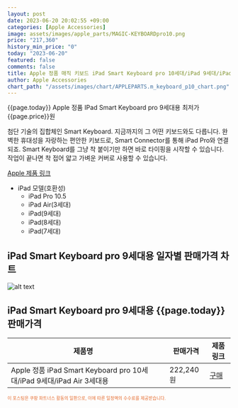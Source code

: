```yaml
---
layout: post
date: 2023-06-20 20:02:55 +09:00
categories: [Apple Accessories]
image: assets/images/apple_parts/MAGIC-KEYBOARDpro10.png
price: "217,360"
history_min_price: "0"
today: "2023-06-20"
featured: false
comments: false
title: Apple 정품 매직 키보드 iPad Smart Keyboard pro 10세대/iPad 9세대/iPad Air 3세대용
author: Apple Accessories
chart_path: "/assets/images/chart/APPLEPARTS.m_keyboard_p10_chart.png"
---
```


{{page.today}} Apple 정품 IPad Smart Keyboard pro 9세대용 최저가 {{page.price}}원

첨단 기술의 집합체인 Smart Keyboard. 지금까지의 그 어떤 키보드와도 다릅니다. 완벽한 휴대성을 자랑하는 편안한 키보드로, Smart Connector를 통해 iPad Pro와 연결되죠. Smart Keyboard를 그냥 착 붙이기만 하면 바로 타이핑을 시작할 수 있습니다. 작업이 끝나면 착 접어 얇고 가벼운 커버로 사용할 수 있습니다.

<a href='https://www.apple.com/kr/shop/product/MX3L2KH/A/ipad9%EC%84%B8%EB%8C%80%EC%9A%A9-smart-keyboard-%ED%95%9C%EA%B5%AD%EC%96%B4' target='_blank'>Apple 제품 링크</a>

- iPad 모델(호환성)
  - iPad Pro 10.5
  - iPad Air(3세대)
  - iPad(9세대)
  - iPad(8세대)
  - iPad(7세대)

## iPad Smart Keyboard pro 9세대용 일자별 판매가격 차트
![alt text]({{page.chart_path}} "iPad Smart Keyboard pro 9세대용 판매가격 차트")

## iPad Smart Keyboard pro 9세대용 {{page.today}} 판매가격
<main>
<table id="rwd-table-large">
  <thead>
    <tr>
      <th>제품명</th>
      <th></th>
      <th>판매가격</th>
      <th>제품링크</th>
    </tr>
  </thead>
  <tbody><tr>
        <td>Apple 정품 iPad Smart Keyboard pro 10세대/iPad 9세대/iPad Air 3세대용</td>
        <td></td>
        <td>222,240원</td>
        <td><a href='https://link.coupang.com/a/SG81s' target='_blank'>구매</a></td>
        </tr></tbody>
</table>

</main>
<div style="color:#e56a2c;font-size: 0.7em;" >
이 포스팅은 쿠팡 파트너스 활동의 일환으로, 이에 따른 일정액의 수수료를 제공받습니다.
</div>
